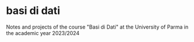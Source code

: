 # basi di dati
 Notes and projects of the course "Basi di Dati" at the University of Parma in the academic year 2023/2024

